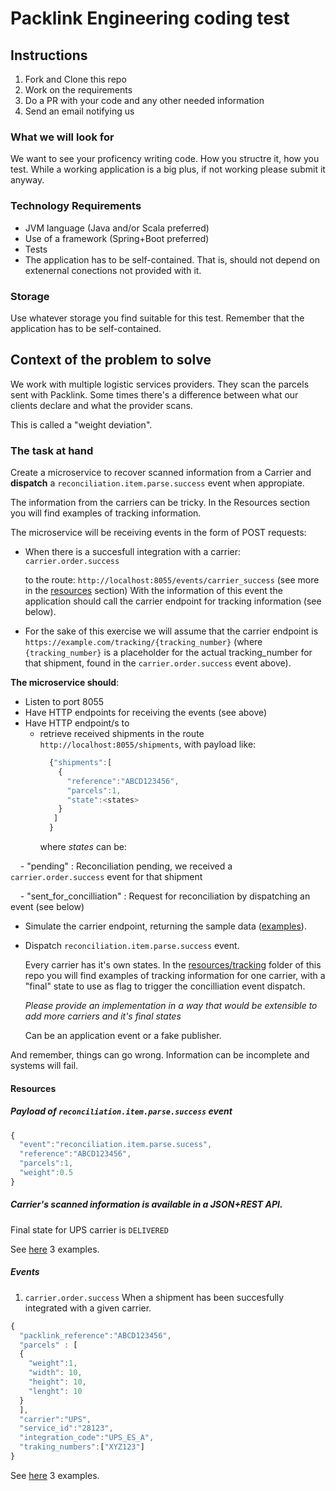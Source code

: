 # Packlink Engineering coding test

## Instructions

1. Fork and Clone this repo
2. Work on the requirements
3. Do a PR with your code and any other needed information
4. Send an email notifying us

### What we will look for
We want to see your proficency writing code. How you structre it, how you test.
While a working application is a big plus, if not working please submit it anyway.

### Technology Requirements

- JVM language (Java and/or Scala preferred)
- Use of a framework (Spring+Boot preferred)
- Tests
- The application has to be self-contained. That is, should not depend on extenernal conections not provided with it.

### Storage
Use whatever storage you find suitable for this test. Remember that the 
application has to be self-contained.

## Context of the problem to solve
We work with multiple logistic services providers. They scan the parcels sent
with Packlink. Some times there's a difference between what our clients declare 
and what the provider scans. 

This is called a "weight deviation".

### The task at hand

Create a microservice to recover scanned information from a Carrier and **dispatch** a `reconciliation.item.parse.success`
event when appropiate.

The information from the carriers can be tricky. In the Resources section you will
find examples of tracking information.

The microservice will be receiving events in the form of POST requests:

- When there is a succesfull integration with a carrier: `carrier.order.success`

  to the route: `http://localhost:8055/events/carrier_success` (see more in the [resources](#resources) section)
  With the information of this event the application should call the carrier endpoint for tracking information (see below).

- For the sake of this exercise we will assume that the carrier endpoint is `https://example.com/tracking/{tracking_number}`
 (where `{tracking_number}` is a placeholder for the actual tracking_number for that shipment, found in the
  `carrier.order.success` event above).

**The microservice should**:

- Listen to port 8055
- Have HTTP endpoints for receiving the events (see above)
- Have HTTP endpoint/s to
  - retrieve received shipments in the route `http://localhost:8055/shipments`, with payload like:
    ```javascript
      {"shipments":[
        {
          "reference":"ABCD123456",
          "parcels":1,
          "state":<states>
        }
       ]
      }
    ```
    where *states* can be:

      - "pending" : Reconciliation pending, we received a `carrier.order.success` event for that shipment

      - "sent_for_concilliation" : Request for reconciliation by dispatching an event (see below)

- Simulate the carrier endpoint, returning the sample data ([examples](#resources)).
- Dispatch `reconciliation.item.parse.success` event.

  Every carrier has it's own states. In the [resources/tracking](/resources/tracking/) folder of this repo you will find examples of tracking information for one carrier, with a "final" state
  to use as flag to trigger the concilliation event dispatch.
  
  *Please provide an implementation in a way that would be extensible to add more carriers and it's final states*
  
  Can be an application event or a fake publisher.

And remember, things can go wrong. Information can be incomplete and systems will fail.

#### Resources

##### Payload of `reconciliation.item.parse.success` event

```javascript
{
  "event":"reconciliation.item.parse.sucess",
  "reference":"ABCD123456",
  "parcels":1,
  "weight":0.5
}
```

##### Carrier's scanned information is available in a JSON+REST API. 

Final state for UPS carrier is `DELIVERED`

See [here](/resources/tracking/ups) 3 examples.

##### Events

1. `carrier.order.success`
When a shipment has been succesfully integrated with a given carrier.
```javascript
{
  "packlink_reference":"ABCD123456",
  "parcels" : [
  {
    "weight":1,
    "width": 10,
    "height": 10,
    "lenght": 10
  }
  ],
  "carrier":"UPS",
  "service_id":"28123",
  "integration_code":"UPS_ES_A",
  "traking_numbers":["XYZ123"]
}
```
See [here](/resources/carrier_success_events) 3 examples.
